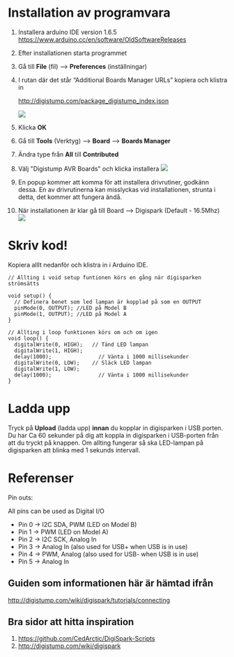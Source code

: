 # Installation av programvara
1. Installera arduino IDE version 1.6.5  https://www.arduino.cc/en/software/OldSoftwareReleases
2. Efter installationen starta programmet 
3. Gå till **File** (fil) --> **Preferences** (inställningar)
4. I rutan där det står “Additional Boards Manager URLs” kopiera och klistra in

   http://digistump.com/package_digistump_index.json

      ![](http://digistump.com/wiki/_media/digispark/tutorials/entry.jpg)
5. Klicka **OK**
6. Gå till **Tools** (Verktyg) --> **Board** --> **Boards Manager**
7. Ändra type från **All** till **Contributed**

8. Välj "Digistump AVR Boards" och klicka installera
   ![](http://digistump.com/wiki/_media/digispark/tutorials/digispark_install.gif)
9. En popup kommer att komma för att installera drivrutiner, godkänn dessa. En av drivrutinerna kan misslyckas vid installationen, strunta i detta, det kommer att fungera ändå. 
10. När installationen är klar gå till Board --> Digispark (Default - 16.5Mhz)
    ![](http://digistump.com/wiki/_media/digispark/tutorials/pickdigispark.gif)

# Skriv kod!

Kopiera alllt nedanför och klistra in i Arduino IDE.
```
// Allting i void setup funtionen körs en gång när digisparken strömsätts

void setup() {                
  // Definera benet som led lampan är kopplad på som en OUTPUT
  pinMode(0, OUTPUT); //LED på Model B
  pinMode(1, OUTPUT); //LED på Model A   
}

// Allting i loop funktionen körs om och om igen
void loop() {
  digitalWrite(0, HIGH);   // Tänd LED lampan 
  digitalWrite(1, HIGH);
  delay(1000);               // Vänta i 1000 millisekunder
  digitalWrite(0, LOW);    // Släck LED lampan
  digitalWrite(1, LOW); 
  delay(1000);               // Vänta i 1000 millisekunder
}
```

# Ladda upp
Tryck på **Upload** (ladda upp) **innan** du kopplar in digisparken i USB porten. Du har Ca 60 sekunder på dig att koppla in digisparken i USB-porten från att du tryckt på knappen. Om allting fungerar så ska LED-lampan på digisparken att blinka med 1 sekunds intervall.

# Referenser
Pin outs:

All pins can be used as Digital I/O
- Pin 0 → I2C SDA, PWM (LED on Model B)
- Pin 1 → PWM (LED on Model A)
- Pin 2 → I2C SCK, Analog In
- Pin 3 → Analog In (also used for USB+ when USB is in use)
- Pin 4 → PWM, Analog (also used for USB- when USB is in use)
- Pin 5 → Analog In


## Guiden som informationen här är hämtad ifrån
http://digistump.com/wiki/digispark/tutorials/connecting

## Bra sidor att hitta inspiration
1. https://github.com/CedArctic/DigiSpark-Scripts
2. http://digistump.com/wiki/digispark
